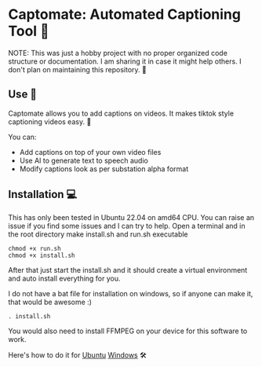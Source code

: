 # Captomate: Automated Captioning Tool 🎥

NOTE: This was just a hobby project with no proper organized code structure or documentation. I am sharing it in case it might help others. I don't plan on maintaining this repository. 📝

## Use 🚀

Captomate allows you to add captions on videos. It makes tiktok style captioning videos easy. 💬

You can:
- Add captions on top of your own video files
- Use AI to generate text to speech audio
- Modify captions look as per substation alpha format

## Installation 💻

This has only been tested in Ubuntu 22.04 on amd64 CPU. You can raise an issue if you find some issues and I can try to help.
Open a terminal and in the root directory make install.sh and run.sh executable

    chmod +x run.sh
    chmod +x install.sh

After that just start the install.sh and it should create a virtual environment and auto install everything for you.

I do not have a bat file for installation on windows, so if anyone can make it, that would be awesome :)

    . install.sh

You would also need to install FFMPEG on your device for this software to work.

Here's how to do it for [Ubuntu](https://phoenixnap.com/kb/install-ffmpeg-ubuntu) [Windows](https://www.geeksforgeeks.org/how-to-install-ffmpeg-on-windows/) 🛠️

